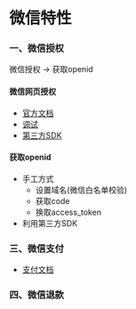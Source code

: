 # 微信特性

### 一、微信授权
微信授权 -> 获取openid

#### 微信网页授权
- [官方文档](https://mp.weixin.qq.com/wiki)
- [调试](https://natapp.cn/)
- [第三方SDK](https://github.com/Wechat-Group/WxJava)

#### 获取openid
- 手工方式
  - 设置域名(微信白名单校验)
  - 获取code
  - 换取access_token
- 利用第三方SDK
  

### 三、微信支付
- [支付文档](https://pay.weixin.qq.com/wiki/doc/api/index.html)

### 四、微信退款